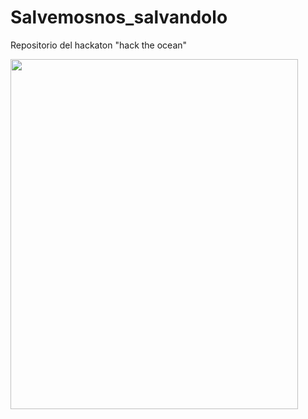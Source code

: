 # Salvemosnos_salvandolo
Repositorio del hackaton "hack the ocean"

<img src="https://user-images.githubusercontent.com/47408273/168482879-95994914-c26f-4cff-9061-e6d859659164.png" height="560" width="460" >
<!--- "Dia del oceano"  Image retrieved from canva.com --->
